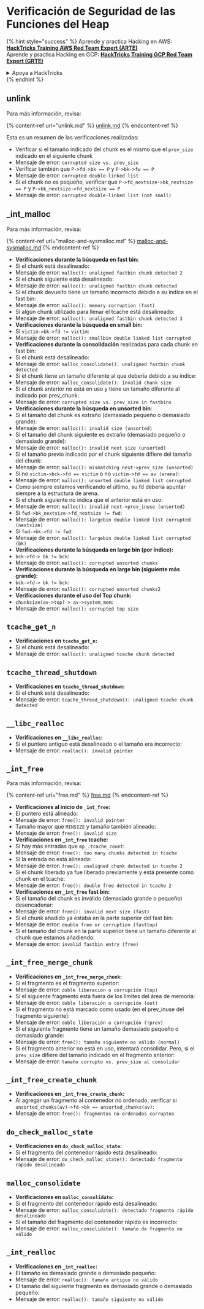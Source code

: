 # Verificación de Seguridad de las Funciones del Heap

{% hint style="success" %}
Aprende y practica Hacking en AWS:<img src="/.gitbook/assets/arte.png" alt="" data-size="line">[**HackTricks Training AWS Red Team Expert (ARTE)**](https://training.hacktricks.xyz/courses/arte)<img src="/.gitbook/assets/arte.png" alt="" data-size="line">\
Aprende y practica Hacking en GCP: <img src="/.gitbook/assets/grte.png" alt="" data-size="line">[**HackTricks Training GCP Red Team Expert (GRTE)**<img src="/.gitbook/assets/grte.png" alt="" data-size="line">](https://training.hacktricks.xyz/courses/grte)

<details>

<summary>Apoya a HackTricks</summary>

* Revisa los [**planes de suscripción**](https://github.com/sponsors/carlospolop)!
* **Únete al** 💬 [**grupo de Discord**](https://discord.gg/hRep4RUj7f) o al [**grupo de telegram**](https://t.me/peass) o **síguenos** en **Twitter** 🐦 [**@hacktricks\_live**](https://twitter.com/hacktricks\_live)**.**
* **Comparte trucos de hacking enviando PRs a los repositorios de** [**HackTricks**](https://github.com/carlospolop/hacktricks) y [**HackTricks Cloud**](https://github.com/carlospolop/hacktricks-cloud).

</details>
{% endhint %}

## unlink

Para más información, revisa:

{% content-ref url="unlink.md" %}
[unlink.md](unlink.md)
{% endcontent-ref %}

Esta es un resumen de las verificaciones realizadas:

* Verificar si el tamaño indicado del chunk es el mismo que el `prev_size` indicado en el siguiente chunk
* Mensaje de error: `corrupted size vs. prev_size`
* Verificar también que `P->fd->bk == P` y `P->bk->fw == P`
* Mensaje de error: `corrupted double-linked list`
* Si el chunk no es pequeño, verificar que `P->fd_nextsize->bk_nextsize == P` y `P->bk_nextsize->fd_nextsize == P`
* Mensaje de error: `corrupted double-linked list (not small)`

## \_int\_malloc

Para más información, revisa:

{% content-ref url="malloc-and-sysmalloc.md" %}
[malloc-and-sysmalloc.md](malloc-and-sysmalloc.md)
{% endcontent-ref %}

* **Verificaciones durante la búsqueda en fast bin:**
* Si el chunk está desalineado:
* Mensaje de error: `malloc(): unaligned fastbin chunk detected 2`
* Si el chunk siguiente está desalineado:
* Mensaje de error: `malloc(): unaligned fastbin chunk detected`
* Si el chunk devuelto tiene un tamaño incorrecto debido a su índice en el fast bin:
* Mensaje de error: `malloc(): memory corruption (fast)`
* Si algún chunk utilizado para llenar el tcache está desalineado:
* Mensaje de error: `malloc(): unaligned fastbin chunk detected 3`
* **Verificaciones durante la búsqueda en small bin:**
* Si `victim->bk->fd != victim`:
* Mensaje de error: `malloc(): smallbin double linked list corrupted`
* **Verificaciones durante la consolidación** realizadas para cada chunk en fast bin:&#x20;
* Si el chunk está desalineado:
* Mensaje de error: `malloc_consolidate(): unaligned fastbin chunk detected`
* Si el chunk tiene un tamaño diferente al que debería debido a su índice:
* Mensaje de error: `malloc_consolidate(): invalid chunk size`
* Si el chunk anterior no está en uso y tiene un tamaño diferente al indicado por prev\_chunk:
* Mensaje de error: `corrupted size vs. prev_size in fastbins`
* **Verificaciones durante la búsqueda en unsorted bin**:
* Si el tamaño del chunk es extraño (demasiado pequeño o demasiado grande):&#x20;
* Mensaje de error: `malloc(): invalid size (unsorted)`
* Si el tamaño del chunk siguiente es extraño (demasiado pequeño o demasiado grande):
* Mensaje de error: `malloc(): invalid next size (unsorted)`
* Si el tamaño previo indicado por el chunk siguiente difiere del tamaño del chunk:
* Mensaje de error: `malloc(): mismatching next->prev_size (unsorted)`
* Si no `victim->bck->fd == victim` o no `victim->fd == av (arena)`:
* Mensaje de error: `malloc(): unsorted double linked list corrupted`
* Como siempre estamos verificando el último, su fd debería apuntar siempre a la estructura de arena.
* Si el chunk siguiente no indica que el anterior está en uso:
* Mensaje de error: `malloc(): invalid next->prev_inuse (unsorted)`
* Si `fwd->bk_nextsize->fd_nextsize != fwd`:
* Mensaje de error: `malloc(): largebin double linked list corrupted (nextsize)`
* Si `fwd->bk->fd != fwd`:
* Mensaje de error: `malloc(): largebin double linked list corrupted (bk)`
* **Verificaciones durante la búsqueda en large bin (por índice):**
* `bck->fd-> bk != bck`:
* Mensaje de error: `malloc(): corrupted unsorted chunks`
* **Verificaciones durante la búsqueda en large bin (siguiente más grande):**
* `bck->fd-> bk != bck`:
* Mensaje de error: `malloc(): corrupted unsorted chunks2`
* **Verificaciones durante el uso del Top chunk:**
* `chunksize(av->top) > av->system_mem`:
* Mensaje de error: `malloc(): corrupted top size`

## `tcache_get_n`

* **Verificaciones en `tcache_get_n`:**
* Si el chunk está desalineado:
* Mensaje de error: `malloc(): unaligned tcache chunk detected`

## `tcache_thread_shutdown`

* **Verificaciones en `tcache_thread_shutdown`:**
* Si el chunk está desalineado:
* Mensaje de error: `tcache_thread_shutdown(): unaligned tcache chunk detected`

## `__libc_realloc`

* **Verificaciones en `__libc_realloc`:**
* Si el puntero antiguo está desalineado o el tamaño era incorrecto:
* Mensaje de error: `realloc(): invalid pointer`

## `_int_free`

Para más información, revisa:

{% content-ref url="free.md" %}
[free.md](free.md)
{% endcontent-ref %}

* **Verificaciones al inicio de `_int_free`:**
* El puntero está alineado:
* Mensaje de error: `free(): invalid pointer`
* Tamaño mayor que `MINSIZE` y tamaño también alineado:
* Mensaje de error: `free(): invalid size`
* **Verificaciones en `_int_free` tcache:**
* Si hay más entradas que `mp_.tcache_count`:
* Mensaje de error: `free(): too many chunks detected in tcache`
* Si la entrada no está alineada:
* Mensaje de error: `free(): unaligned chunk detected in tcache 2`
* Si el chunk liberado ya fue liberado previamente y está presente como chunk en el tcache:
* Mensaje de error: `free(): double free detected in tcache 2`
* **Verificaciones en `_int_free` fast bin:**
* Si el tamaño del chunk es inválido (demasiado grande o pequeño) desencadenar:
* Mensaje de error: `free(): invalid next size (fast)`
* Si el chunk añadido ya estaba en la parte superior del fast bin:
* Mensaje de error: `double free or corruption (fasttop)`
* Si el tamaño del chunk en la parte superior tiene un tamaño diferente al chunk que estamos añadiendo:
* Mensaje de error: `invalid fastbin entry (free)`
## **`_int_free_merge_chunk`**

* **Verificaciones en `_int_free_merge_chunk`:**
* Si el fragmento es el fragmento superior:
* Mensaje de error: `doble liberación o corrupción (top)`
* Si el siguiente fragmento está fuera de los límites del área de memoria:
* Mensaje de error: `doble liberación o corrupción (out)`
* Si el fragmento no está marcado como usado (en el prev\_inuse del fragmento siguiente):
* Mensaje de error: `doble liberación o corrupción (!prev)`
* Si el siguiente fragmento tiene un tamaño demasiado pequeño o demasiado grande:
* Mensaje de error: `free(): tamaño siguiente no válido (normal)`
* Si el fragmento anterior no está en uso, intentará consolidar. Pero, si el `prev_size` difiere del tamaño indicado en el fragmento anterior:
* Mensaje de error: `tamaño corrupto vs. prev_size al consolidar`

## **`_int_free_create_chunk`**

* **Verificaciones en `_int_free_create_chunk`:**
* Al agregar un fragmento al contenedor no ordenado, verificar si `unsorted_chunks(av)->fd->bk == unsorted_chunks(av)`:
* Mensaje de error: `free(): fragmentos no ordenados corruptos`

## `do_check_malloc_state`

* **Verificaciones en `do_check_malloc_state`:**
* Si el fragmento del contenedor rápido está desalineado:
* Mensaje de error: `do_check_malloc_state(): detectado fragmento rápido desalineado`

## `malloc_consolidate`

* **Verificaciones en `malloc_consolidate`:**
* Si el fragmento del contenedor rápido está desalineado:
* Mensaje de error: `malloc_consolidate(): detectado fragmento rápido desalineado`
* Si el tamaño del fragmento del contenedor rápido es incorrecto:
* Mensaje de error: `malloc_consolidate(): tamaño de fragmento no válido`

## `_int_realloc`

* **Verificaciones en `_int_realloc`:**
* El tamaño es demasiado grande o demasiado pequeño:
* Mensaje de error: `realloc(): tamaño antiguo no válido`
* El tamaño del siguiente fragmento es demasiado grande o demasiado pequeño:
* Mensaje de error: `realloc(): tamaño siguiente no válido`
